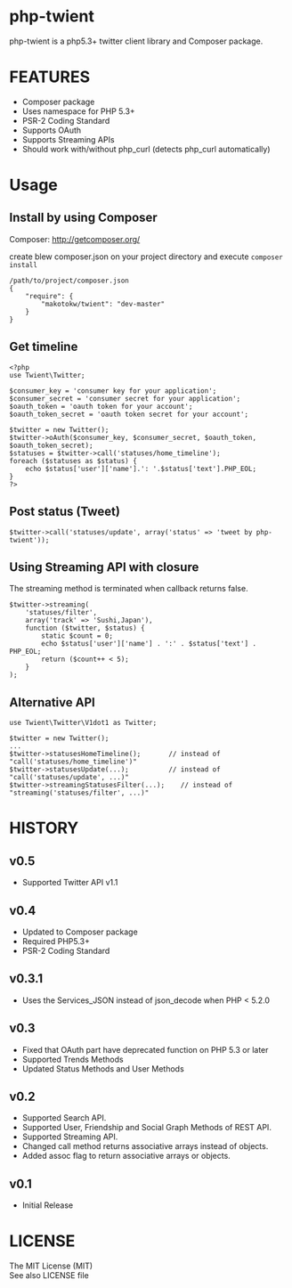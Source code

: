 php-twient
==============

php-twient is a php5.3+ twitter client library and Composer package.

FEATURES
==========

 * Composer package
 * Uses namespace for PHP 5.3+
 * PSR-2 Coding Standard
 * Supports OAuth
 * Supports Streaming APIs
 * Should work with/without php_curl (detects php_curl automatically)

Usage
============

Install by using Composer
----------------------------------------------------

Composer: http://getcomposer.org/

create blew composer.json on your project directory and execute ``composer install``

    /path/to/project/composer.json
    {
        "require": {
            "makotokw/twient": "dev-master"
        }
    }


Get timeline
----------------------------------------------------

    <?php
    use Twient\Twitter;

    $consumer_key = 'consumer key for your application';
    $consumer_secret = 'consumer secret for your application';
    $oauth_token = 'oauth token for your account';
    $oauth_token_secret = 'oauth token secret for your account';

    $twitter = new Twitter();
    $twitter->oAuth($consumer_key, $consumer_secret, $oauth_token, $oauth_token_secret);
    $statuses = $twitter->call('statuses/home_timeline');
    foreach ($statuses as $status) {
        echo $status['user']['name'].': '.$status['text'].PHP_EOL;
    }
    ?>


Post status (Tweet)
----------------------------------------------------

    $twitter->call('statuses/update', array('status' => 'tweet by php-twient'));


Using Streaming API with closure
----------------------------------------------------

The streaming method is terminated when callback returns false.

    $twitter->streaming(
        'statuses/filter',
        array('track' => 'Sushi,Japan'),
        function ($twitter, $status) {
            static $count = 0;
            echo $status['user']['name'] . ':' . $status['text'] . PHP_EOL;
            return ($count++ < 5);
        }
    );


Alternative API
----------------------------------------------------

    use Twient\Twitter\V1dot1 as Twitter;

    $twitter = new Twitter();
    ...
    $twitter->statusesHomeTimeline();       // instead of "call('statuses/home_timeline')"
    $twitter->statusesUpdate(...);          // instead of "call('statuses/update', ...)"
    $twitter->streamingStatusesFilter(...);    // instead of "streaming('statuses/filter', ...)"


HISTORY
============

v0.5
----------------

 * Supported Twitter API v1.1

v0.4
----------------

 * Updated to Composer package
 * Required PHP5.3+
 * PSR-2 Coding Standard


v0.3.1
----------------

 * Uses the Services_JSON instead of json_decode when PHP < 5.2.0

v0.3
----------------

 * Fixed that OAuth part have deprecated function on PHP 5.3 or later
 * Supported Trends Methods
 * Updated Status Methods and User Methods

v0.2
----------------

 * Supported Search API.
 * Supported User, Friendship and Social Graph Methods of REST API.
 * Supported Streaming API.
 * Changed call method returns associative arrays instead of objects.
 * Added assoc flag to return associative arrays or objects.

v0.1
----------------

 * Initial Release

LICENSE
=========

The MIT License (MIT)  
See also LICENSE file